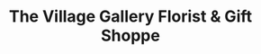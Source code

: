 ---
title: "The Village Gallery Florist & Gift Shoppe"
url: /roxboro/the-village-gallery-florist-and-gift-shoppe/
shop: gift
---